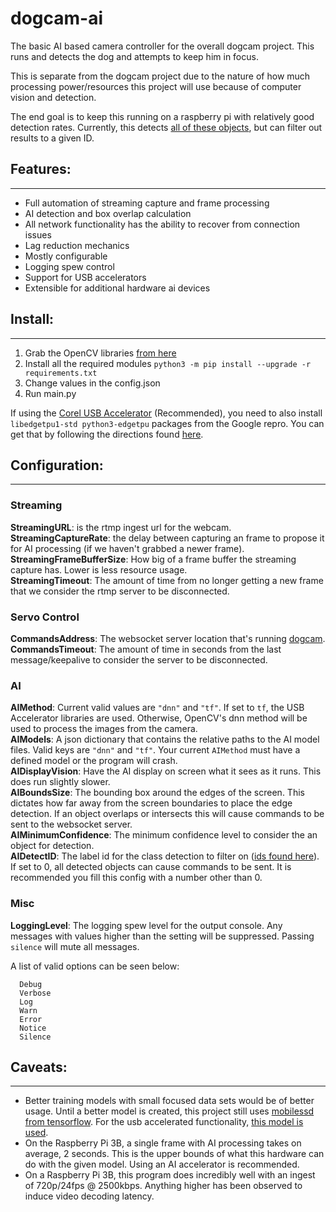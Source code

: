 # dogcam-ai
The basic AI based camera controller for the overall dogcam project. This runs and detects the dog and attempts to keep him in focus.

This is separate from the dogcam project due to the nature of how much processing power/resources this project will use because of computer vision and detection.

The end goal is to keep this running on a raspberry pi with relatively good detection rates. Currently, this detects [all of these objects](https://github.com/tensorflow/models/blob/master/research/object_detection/data/mscoco_label_map.pbtxt), but can filter out results to a given ID.

## Features:
---------------
* Full automation of streaming capture and frame processing
* AI detection and box overlap calculation
* All network functionality has the ability to recover from connection issues
* Lag reduction mechanics
* Mostly configurable
* Logging spew control
* Support for USB accelerators
* Extensible for additional hardware ai devices

## Install:
---------------
1. Grab the OpenCV libraries [from here](https://github.com/dlime/Faster_OpenCV_4_Raspberry_Pi)
2. Install all the required modules `python3 -m pip install --upgrade -r requirements.txt`
3. Change values in the config.json
4. Run main.py

If using the [Corel USB Accelerator](https://coral.ai/products/accelerator/) (Recommended), you need to also install `libedgetpu1-std python3-edgetpu` packages from the Google repro. You can get that by following the directions found [here](https://coral.ai/docs/accelerator/get-started/#on-linux).

## Configuration:
-----------------

### Streaming
**StreamingURL**: is the rtmp ingest url for the webcam.  
**StreamingCaptureRate**: the delay between capturing an frame to propose it for AI processing (if we haven't grabbed a newer frame).
**StreamingFrameBufferSize**: How big of a frame buffer the streaming capture has. Lower is less resource usage.  
**StreamingTimeout**: The amount of time from no longer getting a new frame that we consider the rtmp server to be disconnected.  

### Servo Control
**CommandsAddress**: The websocket server location that's running [dogcam](https://github.com/roguedarkjedi/dogcam).  
**CommandsTimeout**: The amount of time in seconds from the last message/keepalive to consider the server to be disconnected.  

### AI
**AIMethod**: Current valid values are `"dnn"` and `"tf"`. If set to `tf`, the USB Accelerator libraries are used. Otherwise, OpenCV's dnn method will be used to process the images from the camera.  
**AIModels**: A json dictionary that contains the relative paths to the AI model files. Valid keys are `"dnn"` and `"tf"`. Your current `AIMethod` must have a defined model or the program will crash.  
**AIDisplayVision**: Have the AI display on screen what it sees as it runs. This does run slightly slower.  
**AIBoundsSize**: The bounding box around the edges of the screen. This dictates how far away from the screen boundaries to place the edge detection. If an object overlaps or intersects this will cause commands to be sent to the websocket server.  
**AIMinimumConfidence**: The minimum confidence level to consider the an object for detection.  
**AIDetectID**: The label id for the class detection to filter on ([ids found here](https://github.com/tensorflow/models/blob/master/research/object_detection/data/mscoco_label_map.pbtxt)). If set to 0, all detected objects can cause commands to be sent. It is recommended you fill this config with a number other than 0.  

### Misc
**LoggingLevel**: The logging spew level for the output console. Any messages with values higher than the setting will be suppressed. Passing `silence` will mute all messages.  

A list of valid options can be seen below:  
```
  Debug
  Verbose
  Log
  Warn
  Error
  Notice
  Silence
```

## Caveats:
---------------
* Better training models with small focused data sets would be of better usage. Until a better model is created, this project still uses [mobilessd from tensorflow](https://github.com/opencv/opencv/wiki/TensorFlow-Object-Detection-API). For the usb accelerated functionality, [this model is used](https://dl.google.com/coral/canned_models/mobilenet_ssd_v2_coco_quant_postprocess_edgetpu.tflite).
* On the Raspberry Pi 3B, a single frame with AI processing takes on average, 2 seconds. This is the upper bounds of what this hardware can do with the given model. Using an AI accelerator is recommended.
* On a Raspberry Pi 3B, this program does incredibly well with an ingest of 720p/24fps @ 2500kbps. Anything higher has been observed to induce video decoding latency.
